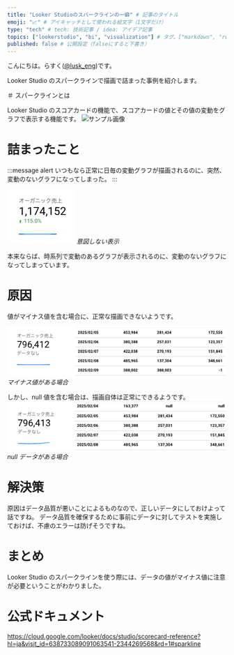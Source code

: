 ```yaml
---
title: "Looker Studioのスパークラインの一癖" # 記事のタイトル
emoji: "📈" # アイキャッチとして使われる絵文字（1文字だけ）
type: "tech" # tech: 技術記事 / idea: アイデア記事
topics: ["lookerstudio", "bi", "visualization"] # タグ。["markdown", "rust", "aws"]のように指定する
published: false # 公開設定（falseにすると下書き）
---
```


こんにちは。らすく([@lusk_eng](<[lusk_eng](https://twitter.com/lusk_eng)>))です。

Looker Studio のスパークラインで描画で詰まった事例を紹介します。

＃ スパークラインとは

Looker Studio のスコアカードの機能で、スコアカードの値とその値の変動をグラフで表示する機能です。
![サンプル画像](https://cloud.google.com/static/looker/docs/studio/images/scorecard-sparkline-2023-04-12.png?hl%3Dja)

# 詰まったこと

:::message alert
いつもなら正常に日毎の変動グラフが描画されるのに、突然、変動のないグラフになってしまった。
:::

![エラー](../images/lookerstudio-error/error-graph.png)
_意図しない表示_

本来ならば、時系列で変動のあるグラフが表示されるのに、変動のないグラフになってしまっています。

# 原因

値がマイナス値を含む場合に、正常な描画できないようです。

![エラー](../images/lookerstudio-error/error-data.png)
_マイナス値がある場合_

しかし、null 値を含む場合は、描画自体は正常にできるようです。
![nullデータ](../images/lookerstudio-error/null-data.png)
_null データがある場合_

# 解決策

原因はデータ品質が悪いことによるものなので、正しいデータにしておけよって話ですね。
データ品質を確保するために事前にデータに対してテストを実施しておけば、不慮のエラーは防げそうですね。

# まとめ

Looker Studio のスパークラインを使う際には、データの値がマイナス値に注意が必要ということがわかりました。

# 公式ドキュメント

https://cloud.google.com/looker/docs/studio/scorecard-reference?hl=ja&visit_id=638733089091063541-2344269568&rd=1#sparkline
